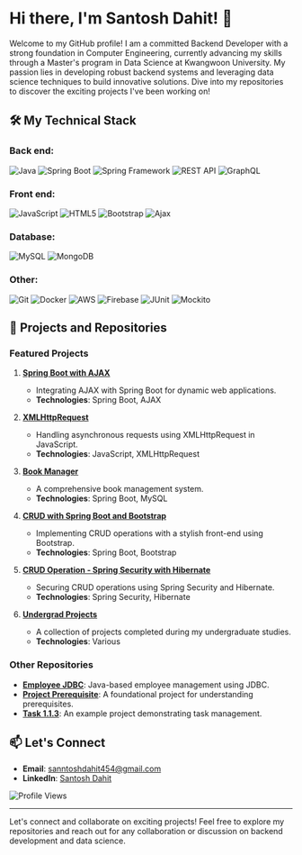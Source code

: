 # Hi there, I'm Santosh Dahit! 👋

Welcome to my GitHub profile! I am a committed Backend Developer with a strong foundation in Computer Engineering, currently advancing my skills through a Master's program in Data Science at Kwangwoon University. My passion lies in developing robust backend systems and leveraging data science techniques to build innovative solutions. Dive into my repositories to discover the exciting projects I've been working on!

## 🛠 My Technical Stack

### Back end:
![Java](https://img.icons8.com/color/48/000000/java-coffee-cup-logo.png)
![Spring Boot](https://img.icons8.com/color/48/000000/spring-logo.png)
![Spring Framework](https://img.icons8.com/color/48/000000/spring-logo.png)
![REST API](https://img.icons8.com/color/48/000000/api.png)
![GraphQL](https://img.icons8.com/color/48/000000/graphql.png)

### Front end:
![JavaScript](https://img.icons8.com/color/48/000000/javascript.png)
![HTML5](https://img.icons8.com/color/48/000000/html-5.png)
![Bootstrap](https://img.icons8.com/color/48/000000/bootstrap.png)
![Ajax](https://img.shields.io/badge/Ajax-007ACC?style=for-the-badge&logo=ajax&logoColor=white)

### Database:
![MySQL](https://img.icons8.com/color/48/000000/mysql-logo.png)
![MongoDB](https://img.icons8.com/color/48/000000/mongodb.png)

### Other:
![Git](https://img.icons8.com/color/48/000000/git.png)
![Docker](https://img.icons8.com/color/48/000000/docker.png)
![AWS](https://img.icons8.com/color/48/000000/amazon-web-services.png)
![Firebase](https://img.icons8.com/color/48/000000/firebase.png)
![JUnit](https://img.shields.io/badge/JUnit-25A162?style=for-the-badge&logo=junit&logoColor=white)
![Mockito](https://img.shields.io/badge/Mockito-25A162?style=for-the-badge&logo=mockito&logoColor=white)

## 💼 Projects and Repositories

### Featured Projects

1. **[Spring Boot with AJAX](https://github.com/SantoshDahit/Spring_boot_with_AJAX)**
   - Integrating AJAX with Spring Boot for dynamic web applications.
   - **Technologies**: Spring Boot, AJAX

2. **[XMLHttpRequest](https://github.com/SantoshDahit/xmlhttprequest)**
   - Handling asynchronous requests using XMLHttpRequest in JavaScript.
   - **Technologies**: JavaScript, XMLHttpRequest

3. **[Book Manager](https://github.com/SantoshDahit/Book_manager)**
   - A comprehensive book management system.
   - **Technologies**: Spring Boot, MySQL

4. **[CRUD with Spring Boot and Bootstrap](https://github.com/SantoshDahit/CURD_with_springboot_and_bootstrap)**
   - Implementing CRUD operations with a stylish front-end using Bootstrap.
   - **Technologies**: Spring Boot, Bootstrap

5. **[CRUD Operation - Spring Security with Hibernate](https://github.com/SantoshDahit/CURD_operation-Spring_security_with_hibernate)**
   - Securing CRUD operations using Spring Security and Hibernate.
   - **Technologies**: Spring Security, Hibernate

6. **[Undergrad Projects](https://github.com/SantoshDahit/Undergrad_projects)**
   - A collection of projects completed during my undergraduate studies.
   - **Technologies**: Various

### Other Repositories

- **[Employee JDBC](https://github.com/SantoshDahit/employee_JDBC)**: Java-based employee management using JDBC.
- **[Project Prerequisite](https://github.com/SantoshDahit/project_prerequiste)**: A foundational project for understanding prerequisites.
- **[Task 1.1.3](https://github.com/SantoshDahit/Task_1.1.3)**: An example project demonstrating task management.

## 📫 Let's Connect

- **Email**: sanntoshdahit454@gmail.com
- **LinkedIn**: [Santosh Dahit](https://www.linkedin.com/in/santosh-dahit/)

![Profile Views](https://komarev.com/ghpvc/?username=SantoshDahit&color=blue)

---

Let's connect and collaborate on exciting projects! Feel free to explore my repositories and reach out for any collaboration or discussion on backend development and data science.
